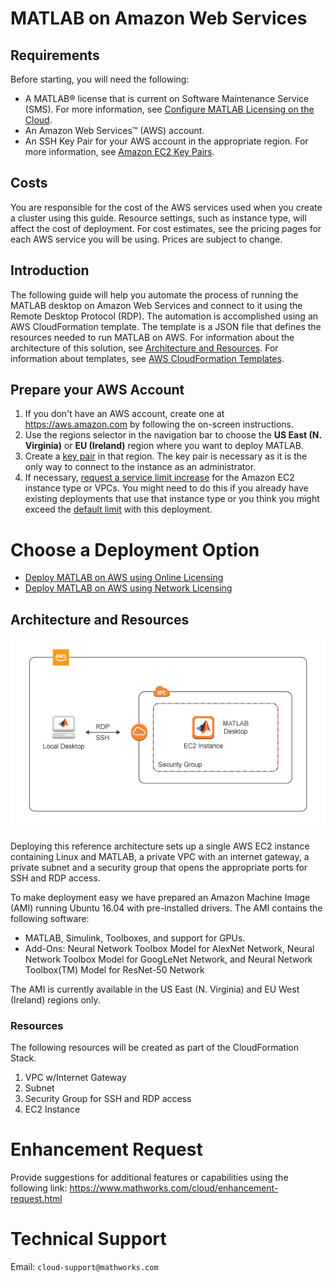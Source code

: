 # MATLAB on Amazon Web Services

## Requirements
Before starting, you will need the following:
-   A MATLAB® license that is current on Software
    Maintenance Service (SMS). For more information, see [Configure MATLAB Licensing on the Cloud](https://www.mathworks.com/help/licensingoncloud/matlab-on-the-cloud.html.).
-   An Amazon Web Services™ (AWS) account.
-   An SSH Key Pair for your AWS account in the appropriate region. For more information, see [Amazon EC2 Key Pairs](https://docs.aws.amazon.com/AWSEC2/latest/UserGuide/ec2-key-pairs.html).

## Costs
You are responsible for the cost of the AWS services used when you create a cluster using this guide. Resource settings, such as instance type, will affect the cost of deployment. For cost estimates, see the pricing pages for each AWS service you will be using. Prices are subject to change.

## Introduction

The following guide will help you automate the process of running the MATLAB desktop on Amazon Web Services and connect to it using the Remote Desktop Protocol (RDP). The automation is accomplished using an AWS CloudFormation template. The template is a JSON file that defines the resources needed to run MATLAB on AWS. For information about the architecture of this solution, see [Architecture and Resources](#architecture-and-resources). For information about templates, see [AWS CloudFormation Templates](https://docs.aws.amazon.com/AWSCloudFormation/latest/UserGuide/template-guide.html).


## Prepare your AWS Account

1. If you don't have an AWS account, create one at https://aws.amazon.com by following the on-screen instructions.
2. Use the regions selector in the navigation bar to choose the **US East (N. Virginia)** or **EU (Ireland)** region where you want to deploy MATLAB.
3. Create a [key pair](https://docs.aws.amazon.com/AWSEC2/latest/UserGuide/ec2-key-pairs.html) in that region.  The key pair is necessary as it is the only way to connect to the instance as an administrator.
4. If necessary, [request a service limit increase](https://console.aws.amazon.com/support/home#/case/create?issueType=service-limit-increase&limitType=service-code-) for the Amazon EC2 instance type or VPCs.  You might need to do this if you already have existing deployments that use that instance type or you think you might exceed the [default limit](http://docs.aws.amazon.com/AWSEC2/latest/UserGuide/ec2-resource-limits.html) with this deployment.

# Choose a Deployment Option

- [Deploy MATLAB on AWS using Online Licensing](online-licensing-instructions.md)
- [Deploy MATLAB on AWS using Network Licensing](license-manager-instructions.md)

## Architecture and Resources

![MATLAB on AWS Reference Architecture](../../images/aws-matlab-diagram.png)

Deploying this reference architecture sets up a single AWS EC2 instance containing Linux and MATLAB, a private VPC with an internet gateway, a private subnet and a security group that opens the appropriate ports for SSH and RDP access.  

To make deployment easy we have prepared an Amazon Machine Image (AMI) running Ubuntu 16.04 with pre-installed drivers. The AMI contains the following software:
* MATLAB, Simulink, Toolboxes, and support for GPUs.
* Add-Ons: Neural Network Toolbox Model for AlexNet Network, Neural Network Toolbox Model for GoogLeNet Network, and Neural Network Toolbox(TM) Model for ResNet-50 Network

The AMI is currently available in the US East (N. Virginia) and EU West (Ireland) regions only. 

### Resources

The following resources will be created as part of the CloudFormation Stack.  

1. VPC w/Internet Gateway
1. Subnet
1. Security Group for SSH and RDP access
1. EC2 Instance

# Enhancement Request
Provide suggestions for additional features or capabilities using the following link: https://www.mathworks.com/cloud/enhancement-request.html

# Technical Support
Email: `cloud-support@mathworks.com`